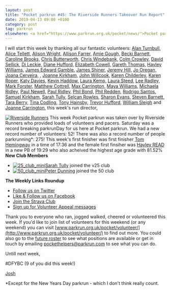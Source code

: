 ```yaml
---
layout: post
title: "Pocket parkrun #45: The Riverside Runners Takeover Run Report"
date: 2019-04-13 09:00 +0100
category: post
tag: parkrun
elsewhere: <a href="https://www.parkrun.org.uk/pocket/news/">Pocket parkrun</a>
---
```


I will start this week by thanking all our fantastic volunteers: [Alan Turnbull,](https://www.parkrun.org.uk/results/athleteresultshistory/?athleteNumber=74829) [Alice Tellett,](https://www.parkrun.org.uk/results/athleteresultshistory/?athleteNumber=112799) [Alison Wright,](http://www.parkrun.org.uk/results/athleteresultshistory/?athleteNumber=4634189) [Allison Farrer,](https://www.parkrun.org.uk/athleteresultshistory?athleteNumber=142741) [Amie Gough,](https://www.parkrun.org.uk/athleteresultshistory?athleteNumber=411744) [Becki Barnett,](http://www.parkrun.org.uk/results/athleteresultshistory/?athleteNumber=4161773) [Caroline Brooks,](https://www.parkrun.org.uk/results/athleteresultshistory/?athleteNumber=170724) [Chris Butterworth,](https://www.parkrun.org.uk/results/athleteresultshistory/?athleteNumber=287219) [Chris Windebank,](https://www.parkrun.org.uk/athleteresultshistory?athleteNumber=530376) [Colm Crowley,](https://www.parkrun.org.uk/athleteresultshistory?athleteNumber=251185) [David Sellick,](https://www.parkrun.org.uk/athleteresultshistory?athleteNumber=264299) [Di Leckie,](http://www.parkrun.org.uk/results/athleteresultshistory/?athleteNumber=442745) [Diane Hufford,](http://www.parkrun.org.uk/results/athleteresultshistory/?athleteNumber=340498) [Elizabeth Cowell,](http://www.parkrun.org.uk/results/athleteresultshistory/?athleteNumber=5095759) [Gareth Thomas,](http://www.parkrun.org.uk/results/athleteresultshistory/?athleteNumber=408288) [Hayley Williams,](http://www.parkrun.org.uk/results/athleteresultshistory/?athleteNumber=3586735) [James Edward Gamble,](http://www.parkrun.org.uk/results/athleteresultshistory/?athleteNumber=32602) [James Shiner,](https://www.parkrun.org.uk/athleteresultshistory?athleteNumber=2596562) [Jeremy Hill,](http://www.parkrun.org.uk/results/athleteresultshistory/?athleteNumber=705026) [Jo Oregan,](https://www.parkrun.org.uk/athleteresultshistory?athleteNumber=2780544) [Joana Cerveira,](https://www.parkrun.org.uk/results/athleteresultshistory/?athleteNumber=1839028) [,](http://www.parkrun.org.uk/results/athleteresultshistory/?athleteNumber=181580) [Joanne Kirkham,](http://www.parkrun.org.uk/results/athleteresultshistory/?athleteNumber=4936439) [John Willcook,](https://www.parkrun.org.uk/athleteresultshistory?athleteNumber=149195) [Karen Childerley,](https://www.parkrun.org.uk/athleteresultshistory?athleteNumber=539793) [Karen Roper,](https://www.parkrun.org.uk/results/athleteresultshistory/?athleteNumber=199357) [Katy Davies,](https://www.parkrun.org.uk/athleteresultshistory?athleteNumber=454849) [Kevin Haddow,](http://www.parkrun.org.uk/results/athleteresultshistory/?athleteNumber=5200576) [Laura Kemp,](https://www.parkrun.org.uk/results/athleteresultshistory/?athleteNumber=2889739) [Laura Steed,](https://www.parkrun.org.uk/results/athleteresultshistory/?athleteNumber=653409) [Lee Radley,](https://www.parkrun.org.uk/athleteresultshistory?athleteNumber=20468) [Mark Forster,](https://www.parkrun.org.uk/results/athleteresultshistory/?athleteNumber=5250904) [Matthew Cottrell,](https://www.parkrun.org.uk/athleteresultshistory?athleteNumber=1165737) [Max Carrington,](http://www.parkrun.org.uk/results/athleteresultshistory/?athleteNumber=512408) [Maya Williams,](https://www.parkrun.org.uk/results/athleteresultshistory/?athleteNumber=2895103) [Michaela Ridley,](http://www.parkrun.org.uk/results/athleteresultshistory/?athleteNumber=157480) [Paul Newell,](https://www.parkrun.org.uk/athleteresultshistory?athleteNumber=227249) [Paul Ridley,](https://www.parkrun.org.uk/results/athleteresultshistory/?athleteNumber=157483) [Phil Bond,](http://www.parkrun.org.uk/results/athleteresultshistory/?athleteNumber=4682461) [Phil Redden,](https://www.parkrun.org.uk/results/athleteresultshistory/?athleteNumber=105596) [Rodrigo Santos,](https://www.parkrun.org.uk/results/athleteresultshistory/?athleteNumber=1419414) [Samuel Kirkham,](http://www.parkrun.org.uk/results/athleteresultshistory/?athleteNumber=4957874) [Sarah Tully,](http://www.parkrun.org.uk/results/athleteresultshistory/?athleteNumber=4909207) [Selcan Rowles,](https://www.parkrun.org.uk/athleteresultshistory?athleteNumber=337466) [Sharon Evans,](https://www.parkrun.org.uk/athleteresultshistory?athleteNumber=289359) [Steven Barnett,](http://www.parkrun.org.uk/results/athleteresultshistory/?athleteNumber=4179392) [Tara Berry,](https://www.parkrun.org.uk/athleteresultshistory?athleteNumber=3501792) [Tina Codling,](http://www.parkrun.org.uk/results/athleteresultshistory/?athleteNumber=472826) [Tony Hainsby,](http://www.parkrun.org.uk/athleteresultshistory?athleteNumber=249147) [Trevor Hufford,](http://www.parkrun.org.uk/results/athleteresultshistory/?athleteNumber=339748) [William Sleigh](https://www.parkrun.org.uk/results/athleteresultshistory/?athleteNumber=454876) and [Joanne Carrington](http://www.parkrun.org.uk/results/athleteresultshistory/?athleteNumber=181580), this week's run director[.](https://www.parkrun.org.uk/results/athleteresultshistory/?athleteNumber=454876)

[![Riverside Runners](https://images.parkrun.com/blogs.dir/1667/files/2019/04/Riverside-Runners-300x225.jpg)](https://images.parkrun.com/blogs.dir/1667/files/2019/04/Riverside-Runners.jpg) This week Pocket parkrun was taken over by Riverside Runners who provided loads of volunteers and pacers. Saturday was a record breaking parkrunDay for us here at Pocket parkrun. We had a new record number of volunteers: 52! There was also a record number of people parkrunning\*: 275! This week's first finisher was first finisher [Tom Hemingway](https://www.parkrun.org.uk/pocket/results/weeklyresults/athletehistory?athleteNumber=73073) in a time of 17:36 and the female first finsiher was [Hayley READ](https://www.parkrun.org.uk/pocket/results/weeklyresults/athletehistory?athleteNumber=4680863) in a new PB of 19:29 who also acheived the highest age grade with 81.52% **New Club Members**

*   [![25_club_mini](https://images.parkrun.com/blogs.dir/1667/files/2019/02/25_club_mini-e1550337100687.jpg)](https://images.parkrun.com/blogs.dir/1667/files/2019/02/25_club_mini-e1550337100687.jpg)[Sarah Tully](http://www.parkrun.org.uk/results/athleteresultshistory/?athleteNumber=4909207) joined the v25 club
*   [![50_club_mini](https://images.parkrun.com/blogs.dir/1667/files/2019/02/50_club_mini-e1550336989477.jpg)](https://images.parkrun.com/blogs.dir/1667/files/2019/02/50_club_mini-e1550336989477.jpg)[Peter Dunning](https://www.parkrun.org.uk/pocket/results/latestresults/athletehistory?athleteNumber=1174619) joined the 50 club

**The Weekly Links Roundup**

*   [Follow us on Twitter](https://twitter.com/pocketparkrun)
*   [Like & Follow us on Facebook](https://www.facebook.com/pocketparkrun/)
*   [Join the Strava Club](https://www.strava.com/clubs/pocketparkrun)
*   [Sign up for Volunteer Appeal messages](https://www.parkrun.com/runner/opt-ins/?Country=UK)

Thank you to everyone who ran, jogged walked, cheered or volunteered this week. If you'd like to join list of volunteers for this weekend (or any weekend) you can visit [www.parkrun.org.uk/pocket/volunteer/](http://www.parkrun.org.uk/pocket/volunteer/) to find out more. You could also go to the [future roster](http://www.parkrun.org.uk/pocket/futureroster/ "future roster") to see what positions are available or get in touch by emailing [pockethelpers@parkrun.com](mailto:pockethelpers@parkrun.com) to see what you can do.

Untill next week,

#DFYBC (9 of you did this week!)

[Josh](http://www.parkrun.org.uk/results/athleteresultshistory/?athleteNumber=4196740)

\*Except for the New Years Day parkrun - which I don't think really count.
